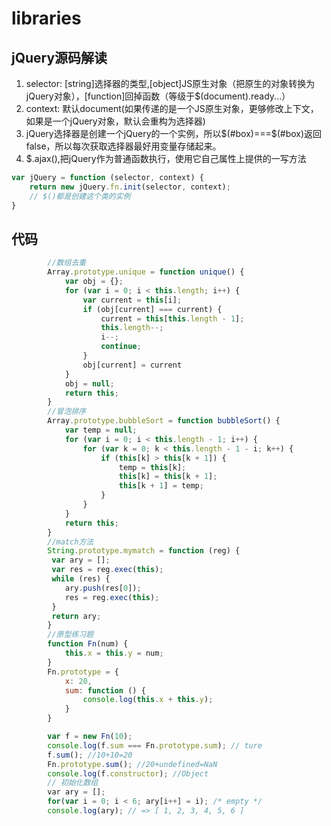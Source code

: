 # libraries

## jQuery源码解读

1. selector: [string]选择器的类型,[object]JS原生对象（把原生的对象转换为jQuery对象），[function]回掉函数（等级于$(document).ready...）
2. context: 默认document(如果传递的是一个JS原生对象，更够修改上下文，如果是一个jQuery对象，默认会重构为选择器)
3. jQuery选择器是创建一个jQuery的一个实例，所以$(#box)===$(#box)返回false，所以每次获取选择器最好用变量存储起来。
4. $.ajax(),把jQuery作为普通函数执行，使用它自己属性上提供的一写方法

```js
var jQuery = function (selector, context) {
    return new jQuery.fn.init(selector, context);
    // $()都是创建这个类的实例
}
```
## 代码

```js
        //数组去重
        Array.prototype.unique = function unique() {
            var obj = {};
            for (var i = 0; i < this.length; i++) {
                var current = this[i];
                if (obj[current] === current) {
                    current = this[this.length - 1];
                    this.length--;
                    i--;
                    continue;
                }
                obj[current] = current
            }
            obj = null;
            return this;
        }
        //冒泡排序
        Array.prototype.bubbleSort = function bubbleSort() {
            var temp = null;
            for (var i = 0; i < this.length - 1; i++) {
                for (var k = 0; k < this.length - 1 - i; k++) {
                    if (this[k] > this[k + 1]) {
                        temp = this[k];
                        this[k] = this[k + 1];
                        this[k + 1] = temp;
                    }
                }
            }
            return this;
        }
        //match方法
        String.prototype.mymatch = function (reg) {
         var ary = [];
         var res = reg.exec(this);
         while (res) {
            ary.push(res[0]);
            res = reg.exec(this);
         }
         return ary;
        }
        //原型练习题
        function Fn(num) {
            this.x = this.y = num;
        }
        Fn.prototype = {
            x: 20,
            sum: function () {
                console.log(this.x + this.y);
            }
        }

        var f = new Fn(10);
        console.log(f.sum === Fn.prototype.sum); // ture
        f.sum(); //10+10=20
        Fn.prototype.sum(); //20+undefined=NaN
        console.log(f.constructor); //Object
        // 初始化数组
        var ary = [];
        for(var i = 0; i < 6; ary[i++] = i); /* empty */
        console.log(ary); // => [ 1, 2, 3, 4, 5, 6 ]
```
